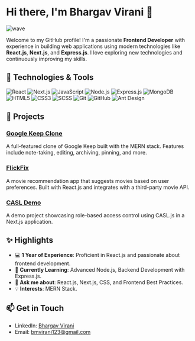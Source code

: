 # Hi there, I'm Bhargav Virani 👋

![wave](https://cdn.dribbble.com/users/438241/screenshots/2673717/media/bc1f6a3d27223aede8e0d091a4f3b22f.gif) 

Welcome to my GitHub profile! I'm a passionate **Frontend Developer** with experience in building web applications using modern technologies like **React.js**, **Next.js**, and **Express.js**. I love exploring new technologies and continuously improving my skills.

## 🔧 Technologies & Tools

<p align="left">
  <img src="https://img.shields.io/badge/React-20232A?style=for-the-badge&logo=react&logoColor=61DAFB" alt="React" />
  <img src="https://img.shields.io/badge/Next.js-000000?style=for-the-badge&logo=nextdotjs&logoColor=white" alt="Next.js" />
  <img src="https://img.shields.io/badge/JavaScript-323330?style=for-the-badge&logo=javascript&logoColor=F7DF1E" alt="JavaScript" />
  <img src="https://img.shields.io/badge/Node.js-43853D?style=for-the-badge&logo=node.js&logoColor=white" alt="Node.js" />
  <img src="https://img.shields.io/badge/Express.js-000000?style=for-the-badge&logo=express&logoColor=white" alt="Express.js" />
  <img src="https://img.shields.io/badge/MongoDB-4EA94B?style=for-the-badge&logo=mongodb&logoColor=white" alt="MongoDB" />
  <img src="https://img.shields.io/badge/HTML5-E34F26?style=for-the-badge&logo=html5&logoColor=white" alt="HTML5" />
  <img src="https://img.shields.io/badge/CSS3-1572B6?style=for-the-badge&logo=css3&logoColor=white" alt="CSS3" />
  <img src="https://img.shields.io/badge/SCSS-CC6699?style=for-the-badge&logo=sass&logoColor=white" alt="SCSS" />
  <img src="https://img.shields.io/badge/Git-F05032?style=for-the-badge&logo=git&logoColor=white" alt="Git" />
  <img src="https://img.shields.io/badge/GitHub-181717?style=for-the-badge&logo=github&logoColor=white" alt="GitHub" />
  <img src="https://img.shields.io/badge/Ant%20Design-0170FE?style=for-the-badge&logo=antdesign&logoColor=white" alt="Ant Design" />
</p>

## 🚀 Projects

### [Google Keep Clone](https://github.com/BMvirani/google-keep-clone)
A full-featured clone of Google Keep built with the MERN stack. Features include note-taking, editing, archiving, pinning, and more.

### [FlickFix](https://github.com/BMvirani/FlickFix)
A movie recommendation app that suggests movies based on user preferences. Built with React.js and integrates with a third-party movie API.

### [CASL Demo](https://github.com/BMvirani/casl-demo)
A demo project showcasing role-based access control using CASL.js in a Next.js application.

## ✨ Highlights

- 💻 **1 Year of Experience**: Proficient in React.js and passionate about frontend development.
- 🌱 **Currently Learning**: Advanced Node.js, Backend Development with Express.js.
- 💬 **Ask me about**: React.js, Next.js, CSS, and Frontend Best Practices.
- 💡 **Interests**: MERN Stack.

## 📫 Get in Touch

- LinkedIn: [Bhargav Virani](https://www.linkedin.com/in/bhargav-virani-3805781a2/)
- Email: [bmvirani123@gmail.com](mailto:bmvirani123@gmail.com)
